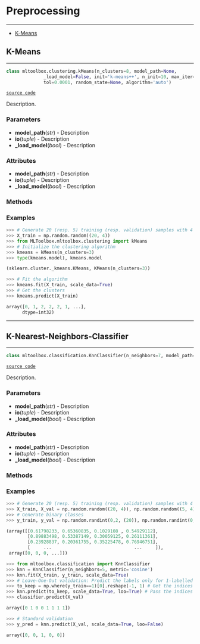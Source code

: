 # Preprocessing
___

- [K-Means](#k-means)


## K-Means
___
```python
class mltoolbox.clustering.kMeans(n_clusters=8, model_path=None, 
              _load_model=False, init='k-means++', n_init=10, max_iter=300, 
              tol=0.0001, random_state=None, algorithm='auto')

```
[`source code`](./../mltoolbox/clustering/kmeans.py)

Description.

 ### **Parameters** 
   - **model_path**(_str_) - Description
   - **io**(_tuple_) - Description
   - **_load_model**(_bool_) - Description


 ###  **Attributes** 
   - **model_path**(_str_) - Description
   - **io**(_tuple_) - Description
   - **_load_model**(_bool_) - Description

 ### **Methods** 
  
  
 ### **Examples** 

```python
>>> # Generate 20 (resp. 5) training (resp. validation) samples with 4 features 
>>> X_train = np.random.random((20, 4))
>>> from MLToolbox.mltoolbox.clustering import kMeans
>>> # Initialize the clustering algorithm
>>> kmeans = kMeans(n_clusters=3)
>>> type(kmeans.model), kmeans.model

(sklearn.cluster._kmeans.KMeans, KMeans(n_clusters=3))

>>> # Fit the algorithm
>>> kmeans.fit(X_train, scale_data=True)
>>> # Get the clusters
>>> kmeans.predict(X_train)

array([0, 1, 2, 2, 2, 1, ...],
      dtype=int32)
```

___
## K-Nearest-Neighbors-Classifier
___
```python
class mltoolbox.classification.KnnClassifier(n_neighbors=7, model_path=None, metric='cosine', _load_model=False)

```
[`source code`](./../mltoolbox/classification/knn_classifier.py)

Description.

 ### **Parameters** 
   - **model_path**(_str_) - Description
   - **io**(_tuple_) - Description
   - **_load_model**(_bool_) - Description


 ###  **Attributes** 
   - **model_path**(_str_) - Description
   - **io**(_tuple_) - Description
   - **_load_model**(_bool_) - Description

 ### **Methods** 
  
  
 ### **Examples** 

```python
>>> # Generate 20 (resp. 5) training (resp. validation) samples with 4 features 
>>> X_train, X_val = np.random.random((20, 4)), np.random.random((5, 4))
>>> # Generate binary classes
>>> y_train, y_val = np.random.randint(0,2, (20)), np.random.randint(0,2, (5))

(array([[0.61798233, 0.65360835, 0.1029108 , 0.54929112],
        [0.89883498, 0.53387149, 0.30059125, 0.26111361],
        [0.23928837, 0.20361755, 0.35225478, 0.76946751], 
        [     ...                               ...     ]),
 array([0, 0, 0, ...]))

>>> from mltoolbox.classification import KnnClassifier
>>> knn = KnnClassifier(n_neighbors=5, metric='cosine')
>>> knn.fit(X_train, y_train, scale_data=True)
>>> # Leave-One-Out validation: Predict the labels only for 1-labelled samples
>>> to_keep = np.where(y_train==1)[0].reshape(-1, 1) # Get the indices
>>> knn.predict(to_keep, scale_data=True, loo=True) # Pass the indices
>>> classifier.predict(X_val)

array([0 1 0 0 1 1 1 1])

>>> # Standard validation
>>> y_pred = knn.predict(X_val, scale_data=True, loo=False)

array([0, 0, 1, 0, 0])
```






